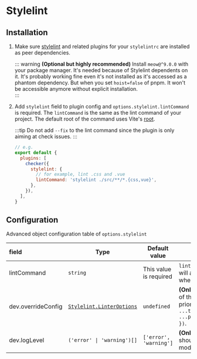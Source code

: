 # Stylelint

## Installation

1. Make sure [stylelint](https://www.npmjs.com/package/stylelint) and related plugins for your `stylelintrc` are installed as peer dependencies.

   ::: warning
   **(Optional but highly recommended)** Install `meow@^9.0.0` with your package manager. It's needed because of Stylelint dependents on it. It's probably working fine even it's not installed as it's accessed as a phantom dependency. But when you set `hoist=false` of pnpm. It won't be accessible anymore without explicit installation.\
   :::

2. Add `stylelint` field to plugin config and `options.stylelint.lintCommand` is required. The `lintCommand` is the same as the lint command of your project. The default root of the command uses Vite's [root](https://vitejs.dev/config/#root).

   :::tip
   Do not add `--fix` to the lint command since the plugin is only aiming at check issues.
   :::

   ```js
   // e.g.
   export default {
     plugins: [
       checker({
         stylelint: {
           // for example, lint .css and .vue
           lintCommand: 'stylelint ./src/**/*.{css,vue}',
         },
       }),
     ],
   }
   ```

## Configuration

Advanced object configuration table of `options.stylelint`

| field              | Type                                                                                                     | Default value          | Description                                                                                                                                                                                                       |
| :----------------- | -------------------------------------------------------------------------------------------------------- | ---------------------- | ----------------------------------------------------------------------------------------------------------------------------------------------------------------------------------------------------------------- |
| lintCommand        | `string`                                                                                                 | This value is required | `lintCommand` will be executed at build mode, and will also be used as default config for dev mode when `stylelint.dev.stylelint` is nullable.                                                                    |
| dev.overrideConfig | [`Stylelint.LinterOptions`](https://github.com/stylelint/stylelint/blob/main/types/stylelint/index.d.ts) | `undefined`            | **(Only in dev mode)** You can override the options of the translated from `lintCommand`. Config priority: `stylelint.lint({ cwd: root, ...translatedOptions, ...pluginConfig.stylelint.dev?.overrideConfig, })`. |
| dev.logLevel       | `('error' \| 'warning')[]`                                                                               | `['error', 'warning']` | **(Only in dev mode)** Which level of Stylelint should be emitted to terminal and overlay in dev mode                                                                                                             |
